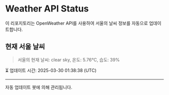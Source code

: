 
# Weather API Status

이 리포지토리는 OpenWeather API를 사용하여 서울의 날씨 정보를 자동으로 업데이트합니다.

## 현재 서울 날씨
> 서울의 현재 날씨: clear sky, 온도: 5.76°C, 습도: 39%

⏳ 업데이트 시간: 2025-03-30 01:38:38 (UTC)

---
자동 업데이트 봇에 의해 관리됩니다.
